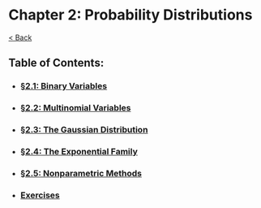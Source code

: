 # Chapter 2: Probability Distributions
[< Back](../README.md)

## Table of Contents:
* ### [§2.1: Binary Variables](./2.1_Binary-Variables/README.md)
* ### [§2.2: Multinomial Variables](./2.2_Multinomial-Variables/README.md)
* ### [§2.3: The Gaussian Distribution](./2.3_The-Gaussian-Distribution/README.md)
* ### [§2.4: The Exponential Family](./2.4_The-Exponential-Family/README.md)
* ### [§2.5: Nonparametric Methods](./2.5_Nonparametric-Methods/README.md)
* ### [Exercises](./Exercises/README.md)
